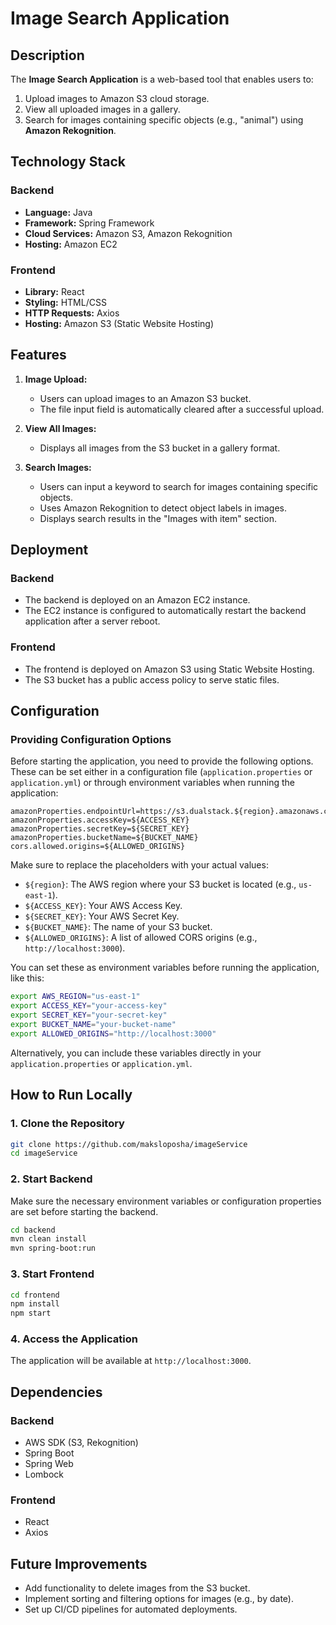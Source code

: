 # Image Search Application

## Description
The **Image Search Application** is a web-based tool that enables users to:
1. Upload images to Amazon S3 cloud storage.
2. View all uploaded images in a gallery.
3. Search for images containing specific objects (e.g., "animal") using **Amazon Rekognition**.

## Technology Stack

### Backend
- **Language:** Java
- **Framework:** Spring Framework
- **Cloud Services:** Amazon S3, Amazon Rekognition
- **Hosting:** Amazon EC2

### Frontend
- **Library:** React
- **Styling:** HTML/CSS
- **HTTP Requests:** Axios
- **Hosting:** Amazon S3 (Static Website Hosting)

## Features
1. **Image Upload:**
   - Users can upload images to an Amazon S3 bucket.
   - The file input field is automatically cleared after a successful upload.

2. **View All Images:**
   - Displays all images from the S3 bucket in a gallery format.

3. **Search Images:**
   - Users can input a keyword to search for images containing specific objects.
   - Uses Amazon Rekognition to detect object labels in images.
   - Displays search results in the "Images with item" section.


## Deployment

### Backend
- The backend is deployed on an Amazon EC2 instance.
- The EC2 instance is configured to automatically restart the backend application after a server reboot.

### Frontend
- The frontend is deployed on Amazon S3 using Static Website Hosting.
- The S3 bucket has a public access policy to serve static files.

## Configuration

### Providing Configuration Options

Before starting the application, you need to provide the following options. These can be set either in a configuration file (`application.properties` or `application.yml`) or through environment variables when running the application:

```properties
amazonProperties.endpointUrl=https://s3.dualstack.${region}.amazonaws.com
amazonProperties.accessKey=${ACCESS_KEY}
amazonProperties.secretKey=${SECRET_KEY}
amazonProperties.bucketName=${BUCKET_NAME}
cors.allowed.origins=${ALLOWED_ORIGINS}
```

Make sure to replace the placeholders with your actual values:

- `${region}`: The AWS region where your S3 bucket is located (e.g., `us-east-1`).
- `${ACCESS_KEY}`: Your AWS Access Key.
- `${SECRET_KEY}`: Your AWS Secret Key.
- `${BUCKET_NAME}`: The name of your S3 bucket.
- `${ALLOWED_ORIGINS}`: A list of allowed CORS origins (e.g., `http://localhost:3000`).

You can set these as environment variables before running the application, like this:

```bash
export AWS_REGION="us-east-1"
export ACCESS_KEY="your-access-key"
export SECRET_KEY="your-secret-key"
export BUCKET_NAME="your-bucket-name"
export ALLOWED_ORIGINS="http://localhost:3000"
```

Alternatively, you can include these variables directly in your `application.properties` or `application.yml`.

## How to Run Locally

### 1. Clone the Repository
```bash
git clone https://github.com/maksloposha/imageService
cd imageService
```

### 2. Start Backend
Make sure the necessary environment variables or configuration properties are set before starting the backend.

```bash
cd backend
mvn clean install
mvn spring-boot:run
```

### 3. Start Frontend
```bash
cd frontend
npm install
npm start
```

### 4. Access the Application
The application will be available at `http://localhost:3000`.

## Dependencies

### Backend
- AWS SDK (S3, Rekognition)
- Spring Boot
- Spring Web
- Lombock

### Frontend
- React
- Axios

## Future Improvements
- Add functionality to delete images from the S3 bucket.
- Implement sorting and filtering options for images (e.g., by date).
- Set up CI/CD pipelines for automated deployments.
